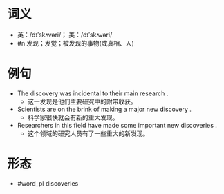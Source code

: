 # 词义
- 英：/dɪˈskʌvəri/； 美：/dɪˈskʌvəri/
- #n 发现；发觉；被发现的事物(或真相、人)
# 例句
- The discovery was incidental to their main research .
	- 这一发现是他们主要研究中的附带收获。
- Scientists are on the brink of making a major new discovery .
	- 科学家很快就会有新的重大发现。
- Researchers in this field have made some important new discoveries .
	- 这个领域的研究人员有了一些重大的新发现。
# 形态
- #word_pl discoveries
